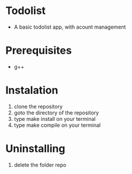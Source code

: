 # Todolist
* A basic todolist app, with acount management

# Prerequisites
* g++

# Instalation
1. clone the repository
2. goto the directory of the repository 
3. type make install on your terminal
4. type make compile on your terminal

# Uninstalling
1. delete the folder repo
